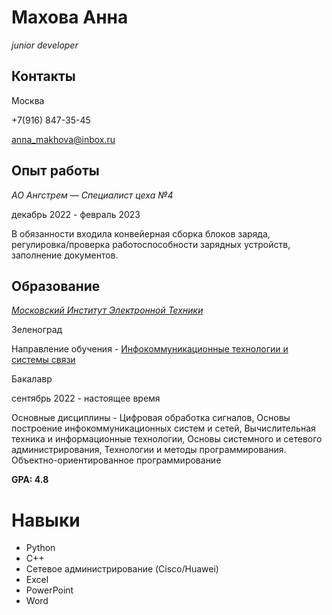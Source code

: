 
# **Махова Анна**

*junior developer*

## Контакты

Москва

+7(916) 847-35-45

anna_makhova@inbox.ru


## Опыт работы

*АО Ангстрем — Специалист цеха №4*

декабрь 2022 - февраль 2023

В обязанности входила конвейерная сборка блоков заряда, регулировка/проверка работоспособности зарядных устройств, заполнение документов.


## Образование
*[Московский Институт Электронной Техники](https://www.miet.ru/)*

Зеленоград

Направление обучения - [Инфокоммуникационные технологии и системы связи](https://www.miet.ru/structure/s/247)

Бакалавр

сентябрь 2022 - настоящее время

Основные дисциплины -  Цифровая обработка сигналов, Основы построение инфокоммуникационных систем и сетей, Вычислительная техника и информационные технологии, Основы системного и сетевого администрирования, Технологии и методы программирования. Объектно-ориентированное программирование

**GPA: 4.8**

# Навыки

* Python
* C++
* Сетевое администрирование (Cisco/Huawei)
* Excel
* PowerPoint
* Word
